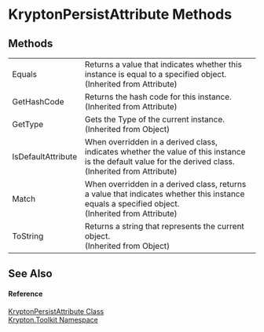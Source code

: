 # KryptonPersistAttribute Methods




## Methods
<table>
<tr>
<td>Equals</td>
<td>Returns a value that indicates whether this instance is equal to a specified object.<br />(Inherited from Attribute)</td></tr>
<tr>
<td>GetHashCode</td>
<td>Returns the hash code for this instance.<br />(Inherited from Attribute)</td></tr>
<tr>
<td>GetType</td>
<td>Gets the Type of the current instance.<br />(Inherited from Object)</td></tr>
<tr>
<td>IsDefaultAttribute</td>
<td>When overridden in a derived class, indicates whether the value of this instance is the default value for the derived class.<br />(Inherited from Attribute)</td></tr>
<tr>
<td>Match</td>
<td>When overridden in a derived class, returns a value that indicates whether this instance equals a specified object.<br />(Inherited from Attribute)</td></tr>
<tr>
<td>ToString</td>
<td>Returns a string that represents the current object.<br />(Inherited from Object)</td></tr>
</table>

## See Also


#### Reference
<a href="5beaadd4-766f-31ea-5797-d4f754daa38b.md">KryptonPersistAttribute Class</a>  
<a href="79d2eac2-21f4-54ff-7552-b20c33c30600.md">Krypton.Toolkit Namespace</a>  
